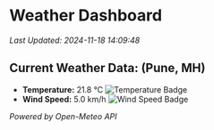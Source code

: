 
# Weather Dashboard

_Last Updated: 2024-11-18 14:09:48_

## Current Weather Data: (Pune, MH)
- **Temperature:** 21.8 °C ![Temperature Badge](https://img.shields.io/badge/Temperature-Medium%20Temp-green)
- **Wind Speed:** 5.0 km/h ![Wind Speed Badge](https://img.shields.io/badge/Wind%20Speed-Low%20Wind-blue)

*Powered by Open-Meteo API*
